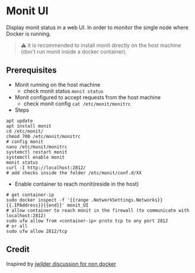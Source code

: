 # Monit UI

Display monit status in a web UI. In order to monitor the single node where Docker is running.

> ⚠️ it is recommended to install monit directly on the host machine (don't run monit inside a docker container).

## Prerequisites

- Monit running on the host machine
    - check monit status `monit status`
- Monit configured to accept requests from the host machine
    - check monit config `cat /etc/monit/monitrc`
- Steps

```
apt update
apt install monit
cd /etc/monit/
chmod 700 /etc/monit/monitrc
# config monit
nano /etc/monit/monitrc
systemctl restart monit
systemctl enable monit
monit status
curl -I http://localhost:2812/
# add checks inside the folder /etc/monit/conf.d/XX
```

- Enable container to reach monit(reside in the host)

```
# get container-ip
sudo docker inspect -f '{{range .NetworkSettings.Networks}}{{.IPAddress}}{{end}}' monit_UI
# allow container to reach monit in the firewall (to communicate with localhost:2812)
sudo ufw allow from <container-ip> proto tcp to any port 2812
# or all
sudo ufw allow 2812/tcp
```

## Credit

Inspired by [jwilder discussion for non docker](https://github.com/nginx-proxy/nginx-proxy/issues/998)

